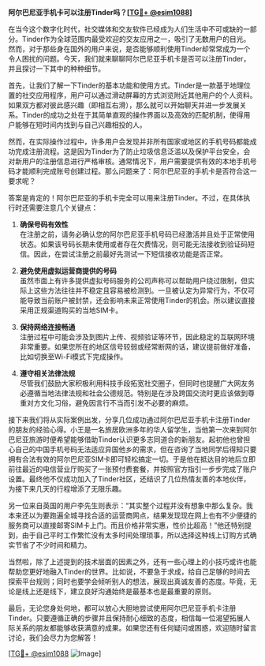 **阿尔巴尼亚手机卡可以注册Tinder吗？[[TG💪+ @esim1088](https://t.me/s/esim1088)]**

在当今这个数字化时代，社交媒体和交友软件已经成为人们生活中不可或缺的一部分。Tinder作为全球范围内最受欢迎的交友应用之一，吸引了无数用户的目光。然而，对于那些身在国外的用户来说，是否能够顺利使用Tinder却常常成为一个令人困扰的问题。今天，我们就来聊聊阿尔巴尼亚手机卡是否可以注册Tinder，并且探讨一下其中的种种细节。

首先，让我们了解一下Tinder的基本功能和使用方式。Tinder是一款基于地理位置的社交应用程序，用户可以通过滑动屏幕的方式浏览附近其他用户的个人资料。如果双方都对彼此感兴趣（即相互右滑），那么就可以开始聊天并进一步发展关系。Tinder的成功之处在于其简单直观的操作界面以及高效的匹配机制，使得用户能够在短时间内找到与自己兴趣相投的人。

然而，在实际操作过程中，许多用户会发现并非所有国家或地区的手机号码都能成功完成注册流程。这是因为Tinder为了防止垃圾信息泛滥以及保护平台安全，会对新用户的注册信息进行严格审核。通常情况下，用户需要提供有效的本地手机号码才能顺利完成账号创建过程。那么问题来了：阿尔巴尼亚的手机卡是否符合这一要求呢？

答案是肯定的！阿尔巴尼亚的手机卡完全可以用来注册Tinder。不过，在具体执行时还需要注意几个关键点：

1. **确保号码有效性**  
   在注册之前，请务必确认您的阿尔巴尼亚手机号码已经激活并且处于正常使用状态。如果该号码长期未使用或者存在欠费情况，则可能无法接收到验证码短信。因此，在尝试注册之前最好先测试一下短信接收功能是否正常。

2. **避免使用虚拟运营商提供的号码**  
   虽然市面上有许多提供虚拟号码服务的公司声称可以帮助用户绕过限制，但实际上这些方法往往并不稳定且容易被检测到。一旦被认定为异常行为，不仅可能导致当前账户被封禁，还会影响未来正常使用Tinder的机会。所以建议直接采用正规渠道购买的当地SIM卡。

3. **保持网络连接畅通**  
   注册过程中可能会涉及到图片上传、视频验证等环节，因此稳定的互联网环境非常重要。如果您所在的地区信号较弱或经常断网的话，建议提前做好准备，比如切换至Wi-Fi模式下完成操作。

4. **遵守相关法律法规**  
   尽管我们鼓励大家积极利用科技手段拓宽社交圈子，但同时也提醒广大网友务必遵循当地法律法规和社会公德规范。特别是在涉及跨国交流时更应该做到尊重对方文化习俗，避免因言行不当而引发不必要的麻烦。

接下来我们将从实际案例出发，分享几位成功通过阿尔巴尼亚手机卡注册Tinder的朋友的经验心得。小王是一名旅居欧洲多年的华人留学生，当他第一次来到阿尔巴尼亚旅游时便希望能够借助Tinder认识更多志同道合的新朋友。起初他也曾担心自己的中国手机号码无法适应异国他乡的需求，但在咨询了当地同学后得知只要拥有合法有效的阿尔巴尼亚SIM卡即可轻松搞定一切。于是他在抵达目的地后立即前往最近的电信营业厅购买了一张预付费套餐，并按照官方指引一步步完成了账户设置。最终他不仅成功加入了Tinder社区，还结识了几位热情友善的本地伙伴，为接下来几天的行程增添了无限乐趣。

另一位来自英国的用户李先生则表示：“其实整个过程并没有想象中那么复杂。我本来还以为要跑遍全城寻找合适的运营商网点，结果发现现在网上也有不少便捷的服务商可以直接邮寄SIM卡上门。而且价格非常实惠，性价比超高！”他还特别提到，由于自己平时工作繁忙没有太多时间处理琐事，所以选择这种线上订购方式确实节省了不少时间和精力。

当然啦，除了上述提到的技术层面的因素之外，还有一些心理上的小技巧或许也能帮助您更好地融入Tinder的世界。比如说，不要急于求成，给自己足够的时间去探索平台规则；同时也要学会倾听别人的想法，展现出真诚友善的态度。毕竟，无论是线上还是线下，建立良好沟通始终是最基本也是最重要的原则。

最后，无论您身处何地，都可以放心大胆地尝试使用阿尔巴尼亚手机卡注册Tinder。只要遵循正确的步骤并且保持耐心细致的态度，相信每一位渴望拓展人际关系的朋友都能够收获满意的成果。如果您还有任何疑问或困惑，欢迎随时留言讨论，我们会尽力为您解答！

[[TG💪+ @esim1088](https://t.me/s/esim1088) ![Image](https://i.postimg.cc/4NQfJmqS/Snipaste-2025-05-13-00-14-12.png)]